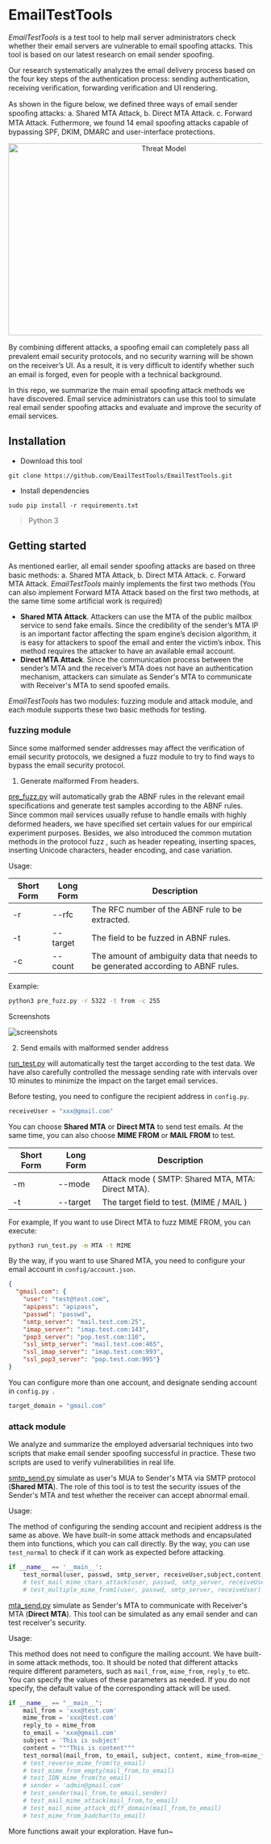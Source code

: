 # EmailTestTools

*EmailTestTools* is a test tool to help mail server administrators check whether their email servers are vulnerable to email spoofing attacks. This tool is based on our latest research on email sender spoofing.

Our research systematically analyzes the email delivery process based on the four key steps of the authentication process: sending authentication, receiving veriﬁcation, forwarding veriﬁcation and UI rendering. 

As shown in the figure below, we defined three ways of email sender spooﬁng attacks: a. Shared MTA Attack, b. Direct MTA Attack. c. Forward MTA Attack. Futhermore, we found 14 email spooﬁng attacks capable of bypassing SPF, DKIM, DMARC and user-interface protections. 

<div align=center><img src="./img/threat_model.png" width = "600" height = "380" alt="Threat Model" align=center /></div>

By combining different attacks, a spooﬁng email can completely pass all prevalent email security protocols, and no security warning will be shown on the receiver’s UI. As a result, it is very difﬁcult to identify whether such an email is forged, even for people with a technical background.

In this repo, we  summarize the main email spoofing attack methods we have discovered. Email service administrators can use this tool to simulate real email sender spoofing attacks and evaluate and improve the security of email services.

## Installation

- Download this tool

```
git clone https://github.com/EmailTestTools/EmailTestTools.git
```

- Install dependencies

```
sudo pip install -r requirements.txt
```

> Python 3

## Getting started

As mentioned earlier, all email sender spooﬁng attacks are based on three basic methods: a. Shared MTA Attack, b. Direct MTA Attack. c. Forward MTA Attack. *EmailTestTools* mainly implements the first two methods (You can also implement Forward MTA Attack based on the first two methods, at the same time some artificial work is required)

- **Shared MTA Attack**. Attackers can use the MTA of the public mailbox service to send fake emails. Since the credibility of the sender’s MTA IP is an important factor affecting the spam engine’s decision algorithm, it is easy for attackers to spoof the email and enter the victim’s inbox. This method requires the attacker to have an available email account.
- **Direct MTA Attack**. Since the communication process between the sender’s MTA and the receiver’s MTA does not have an authentication mechanism, attackers can simulate as Sender's MTA to communicate with Receiver's MTA to send spoofed emails.

*EmailTestTools* has two modules: fuzzing module and attack module, and each module supports these two basic methods for testing.

### fuzzing module

Since some malformed sender addresses may affect the verification of email security protocols, we designed a fuzz module to try to find ways to bypass the email security protocol.

1. Generate malformed From headers.

[pre_fuzz.py](./pre_fuzz.py) will automatically grab the ABNF rules in the relevant email speciﬁcations and generate test samples according to the ABNF rules. Since common mail services usually refuse to handle emails with highly deformed headers, we have speciﬁed set certain values for our empirical experiment purposes. Besides, we also  introduced the common mutation methods in the protocol fuzz , such as header repeating, inserting spaces, inserting Unicode characters, header encoding, and case variation.

Usage:

| Short Form | Long Form | Description                                                  |
| ---------- | --------- | ------------------------------------------------------------ |
| -r         | --rfc     | The RFC number of the ABNF rule to be extracted.             |
| -t         | --target  | The field to be fuzzed in ABNF rules.                        |
| -c         | --count   | The amount of ambiguity data that needs to be generated according to ABNF rules. |

Example:

```bash
python3 pre_fuzz.py -r 5322 -t from -c 255
```

Screenshots

![screenshots](img/screenshots.png)

2. Send emails with malformed sender address

[run_test.py](./run_test.py) will automatically test the target  according to the test data. We have also carefully controlled the message sending rate with intervals over 10 minutes to minimize the impact on the target email services.

Before testing, you need to configure the recipient address in `config.py`.

```python
receiveUser = "xxx@gmail.com"
```

You can choose **Shared MTA** or **Direct MTA** to send test emails. At the same time, you can also choose **MIME FROM** or **MAIL FROM** to test.

| Short Form | Long Form | Description                                       |
| ---------- | --------- | ------------------------------------------------- |
| -m         | --mode    | Attack mode ( SMTP: Shared MTA, MTA: Direct MTA). |
| -t         | --target  | The target field to test. (MIME / MAIL )          |

For example, If you want to use Direct MTA to fuzz MIME FROM, you can execute:

```bash
python3 run_test.py -m MTA -t MIME
```

By the way, if you want to use Shared MTA, you need to configure your email account in `config/account.json`.

```json
{
  "gmail.com": {
    "user": "test@test.com",
    "apipass": "apipass",
    "passwd": "passwd",
    "smtp_server": "mail.test.com:25",
    "imap_server": "imap.test.com:143",
    "pop3_server": "pop.test.com:110",
    "ssl_smtp_server": "mail.test.com:465",
    "ssl_imap_server": "imap.test.com:993",
    "ssl_pop3_server": "pop.test.com:995"}
}
```

You can configure more than one account, and designate sending account in `config.py `.

```python
target_domain = "gmail.com"
```

### attack module

We analyze and summarize the employed adversarial techniques into two scripts that make email sender spooﬁng successful in practice. These two scripts are used to verify vulnerabilities in real life.

[smtp_send.py](./smtp_send.py) simulate as user's MUA to Sender's MTA via SMTP protocol (**Shared MTA**). The role of this tool is to test the security issues of the Sender's MTA and test whether the receiver can accept abnormal email.

Usage:

The method of configuring the sending account and recipient address is the same as above. We have built-in some attack methods and encapsulated them into functions, which you can call directly. By the way, you can use `test_normal` to check if it can work as expected before attacking.

```python
if __name__ == '__main__':
  	test_normal(user, passwd, smtp_server, receiveUser,subject,content,mime_from=None,filename=filename,mime_from1=None,mime_from2=None,mail_from=None,image=image)
    # test_mail_mime_chars_attack(user, passwd, smtp_server, receiveUser,special_unicode)
    # test_multiple_mime_from1(user, passwd, smtp_server, receiveUser)
```

[mta_send.py](./mta_send.py) simulate as Sender's MTA to communicate with Receiver's MTA (**Direct MTA**). This tool can be simulated as any email sender and can test receiver's security.

Usage:

This method does not need to configure the mailing account. We have built-in some attack methods, too. It should be noted that different attacks require different parameters, such as `mail_from`, `mime_from`, `reply_to` etc. You can specify the values of these parameters as needed. If you do not specify, the default value of the corresponding attack will be used. 
```python
if __name__ == "__main__":
    mail_from = 'xxx@test.com'
    mime_from = 'xxx@test.com'
    reply_to = mime_from
    to_email = 'xxx@gmail.com'
    subject = 'This is subject'
    content = """This is content"""
    test_normal(mail_from, to_email, subject, content, mime_from=mime_from, mime_from1=None,mime_from2=None, sender=None,helo=None,filename=None)
    # test_reverse_mime_from(to_email)
    # test_mime_from_empty(mail_from,to_email)
    # test_IDN_mime_from(to_email)
    # sender = 'admin@gmail.com'
    # test_sender(mail_from,to_email,sender)
    # test_mail_mime_attack(mail_from,to_email)
    # test_mail_mime_attack_diff_domain(mail_from,to_email)
    # test_mime_from_badchar(to_email)
```

More functions await your exploration. Have fun~

